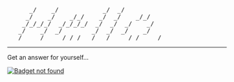 <pre>
      _/    _/            _/  _/
     _/    _/    _/_/    _/  _/    _/_/
    _/_/_/_/  _/_/_/_/  _/  _/  _/    _/
   _/    _/  _/        _/  _/  _/    _/
  _/    _/    _/_/_/  _/  _/    _/_/    _/
</pre>

---

Get an answer for yourself... 

[![Badget not found](https://944f-108-35-175-166.ngrok-free.app/)](https://github.com/Zhongheng-Cheng/Zhongheng-Cheng/)
